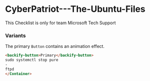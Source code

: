 # CyberPatriot---The-Ubuntu-Files

This Checklist is only for team Microsoft Tech Support<Container>
 
  
  ### Variants

  The primary `Button` contains an animation effect.

  ~~~html eval
  <backify-button>Primary</backify-button>
sudo systemctl stop pure
-
ftpd
</Container>
